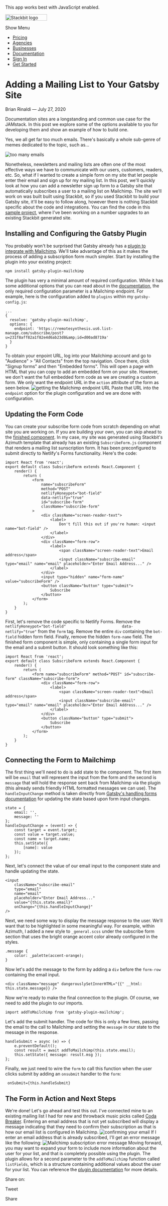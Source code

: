 This app works best with JavaScript enabled.

<a href="/" class="masthead-logo"><img src="/images/logo_alt.svg" alt="Stackbit logo" width="133" height="20" /></a>

<span class="screen-reader-text">Show Menu</span><span class="masthead-menu-icon" aria-hidden="true"></span>

-   [Pricing](/pricing)
-   [Agencies](/agencies)
-   [Businesses](/businesses)
-   [Documentation](https://www.stackbit.com/docs/)
-   [Sign In](https://app.stackbit.com/)
-   <a href="https://app.stackbit.com/create" class="button-component button-component-theme-accent button-component-hollow"><span>Get Started</span></a>

Adding a Mailing List to Your Gatsby Site
=========================================

Brian Rinaldi — July 27, 2020

Documentation sites are a longstanding and common use case for the JAMstack. In this post we explore some of the options available to you for developing them and show an example of how to build one.

Yes, we all get far too much emails. There's basically a whole sub-genre of memes dedicated to the topic, such as...

![too many emails](/images/1595861992-toomanyemails.jpg)

Nonetheless, newsletters and mailing lists are often one of the most effective ways we have to communicate with our users, customers, readers, etc. So, what if I wanted to create a simple form on my site that let people enter their email and sign up for my mailing list. In this post, we'll quickly look at how you can add a newsletter sign up form to a Gatsby site that automatically subscribes a user to a mailing list on Mailchimp. The site we'll work on was built built using Stackbit, so if you used Stackbit to build your Gatsby site, it'll be easy to follow along, however there is nothing Stackbit specific about the code and integrations. You can find the code in this [sample project](https://github.com/remotesynth/good-celery), where I've been working on a number upgrades to an existing Stackbit generated site.

Installing and Configuring the Gatsby Plugin
--------------------------------------------

You probably won't be surprised that Gatsby already has a [plugin to integrate with Mailchimp](https://www.gatsbyjs.org/packages/gatsby-plugin-mailchimp/). We'll take advantage of this as it makes the process of adding a subscription form much simpler. Start by installing the plugin into your existing project:

    npm install gatsby-plugin-mailchimp

The plugin has very a minimal amount of required configuration. While it has some additional options that you can read about in the [documentation](https://www.gatsbyjs.org/blog/2019-01-31-using-react-context-api-with-gatsby/), the only required configuration parameter is a Mailchimp endpoint. For example, here is the configuration added to `plugins` within my `gatsby-config.js`:

    ...
    {
      resolve: 'gatsby-plugin-mailchimp',
      options: {
        endpoint: 'https://remotesynthesis.us6.list-manage.com/subscribe/post?u=231f8aff82a1f82e4d6ab23d8&amp;id=d00ad8719a'
      }
    }

To obtain your enpoint URL, log into your Mailchimp account and go to "Audience" &gt; "All Contacts" from the top navigation. Once there, click "Signup forms" and then "Embedded forms". This will open a page with HTML that you can copy to add an embedded form on your site. However, we don't want the full embedded form code as we are creating a custom form. We only want the endpoint URL in the `action` attribute of the form as seen below. ![getting the Mailchimp endpoint URL](/images/1595862101-endpoint-sm.png) Paste that URL into the `endpoint` option for the plugin configuration and we are done with configuration.

Updating the Form Code
----------------------

You can create your subscribe form code from scratch depending on what site you are working on. If you are building your own, you can skip ahead to the [finished component](#finished-component). In my case, my site was generated using Stackbit's Azimuth template that already has an existing `SubscribeForm.js` component that renders a mailing list sunscription form. It has been preconfigured to submit directly to Netlify's Forms functionality. Here's the code:

    import React from 'react';
    export default class SubscribeForm extends React.Component {
        render() {
            return (
                <form
                    name="subscribeForm"
                    method="POST"
                    netlifyHoneypot="bot-field"
                    data-netlify="true"
                    id="subscribe-form"
                    className="subscribe-form"
                >
                    <div className="screen-reader-text">
                        <label>
                            Don't fill this out if you're human: <input name="bot-field" />
                        </label>
                    </div>
                    <div className="form-row">
                        <label>
                            <span className="screen-reader-text">Email address</span>
                            <input className="subscribe-email" type="email" name="email" placeholder="Enter Email Address..." />
                        </label>
                    </div>
                    <input type="hidden" name="form-name" value="subscribeForm" />
                    <button className="button" type="submit">
                        Subscribe
                    </button>
                </form>
            );
        }
    }

First, let's remove the code specific to Netlify Forms. Remove the `netlifyHoneypot="bot-field"                         data-netlify="true"` from the `form` tag. Remove the entire `div` containing the `bot-field` hidden form field. Finally, remove the hidden `form-name` field. <span id="finished-component"></span>The finished form component is simple, only containing a single form input for the email and a submit button. It should look something like this:

    import React from 'react';
    export default class SubscribeForm extends React.Component {
        render() {
            return (
                <form name="subscribeForm" method="POST" id="subscribe-form" className="subscribe-form">
                    <div className="form-row">
                        <label>
                            <span className="screen-reader-text">Email address</span>
                            <input className="subscribe-email" type="email" name="email" placeholder="Enter Email Address..." />
                        </label>
                    </div>
                    <button className="button" type="submit">
                        Subscribe
                    </button>
                </form>
            );
        }
    }

Connecting the Form to Mailchimp
--------------------------------

The first thing we'll need to do is add state to the component. The first item will be `email` that will represent the input from the form and the second is `message` that will hold the response sent back from Mailchimp via the plugin (this already sends friendly HTML formatted messages we can use). The `handleInputChange` method is taken directly from [Gatsby's handling forms documentation](https://www.gatsbyjs.org/docs/adding-forms/) for updating the state based upon form input changes.

    state = {
        email: '',
        message: ''
    };
    handleInputChange = (event) => {
        const target = event.target;
        const value = target.value;
        const name = target.name;
        this.setState({
            [name]: value
        });
    };

Next, let's connect the value of our email input to the component state and handle updating the state.

    <input
        className="subscribe-email"
        type="email"
        name="email"
        placeholder="Enter Email Address..."
        value="{this.state.email}"
        onChange="{this.handleInputChange}"
    />

Next, we need some way to display the message response to the user. We'll want that to be highlighted in some meaningful way. For example, within Azimuth, I added a new style to `_general.scss` under the subscribe form section that uses the bright orange accent color already configured in the styles.

    .message {
        color: _palette(accent-orange);
    }

Now let's add the message to the form by adding a `div` before the `form-row` containing the email input.

    <div className="message" dangerouslySetInnerHTML="{{" __html: this.state.message}} />

Now we're ready to make the final connection to the plugin. Of course, we need to add the plugin to our imports.

    import addToMailchimp from 'gatsby-plugin-mailchimp';

Let's add the submit handler. The code for this is only a few lines, passing the email to the call to Mailchimp and setting the `message` in our state to the message in the response.

    handleSubmit = async (e) => {
        e.preventDefault();
        const result = await addToMailchimp(this.state.email);
        this.setState({ message: result.msg });
    };

Finally, we just need to wire the `form` to call this function when the user clicks submit by adding an `onsubmit` handler to the `form`:

     onSubmit={this.handleSubmit}

The Form in Action and Next Steps
---------------------------------

We're done! Let's go ahead and test this out. I've connected mine to an existing mailing list I had for new and throwback music picks called [Coda Breaker](https://codabreaker.rocks/). Entering an email address that is not yet subscribed will display a message indicating that they need to confirm their subscription as that is how our email list is configured in Mailchimp. ![confirming your email](/images/1595862039-confirm-sm.png) If I enter an email address that is already subscribed, I'll get an error message like the following: ![Mailchimp subscription error message](/images/1595862071-error-sm.png) Moving forward, you may want to expand your form to include more information about the user for your list, and that is completely possible using the plugin. The plugin allows for a second parameter to the `addToMailchimp` function called `listFields`, which is a structure containing additional values about the user for your list. You can reference the [plugin documentation](https://www.gatsbyjs.org/packages/gatsby-plugin-mailchimp/) for more details.

<span class="post-share-title">Share on:</span>

Tweet

Share













<!-- -->



<!-- -->








